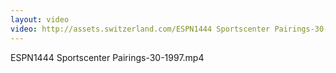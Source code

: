 ```yaml
---
layout: video
video: http://assets.switzerland.com/ESPN1444 Sportscenter Pairings-30-1997.mp4
---
```

ESPN1444 Sportscenter Pairings-30-1997.mp4
